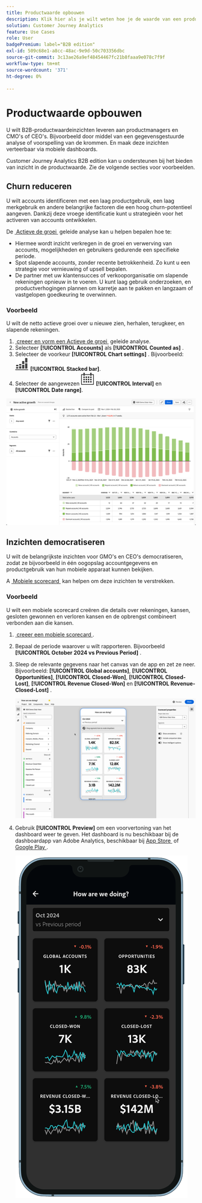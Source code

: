 ```yaml
---
title: Productwaarde opbouwen
description: Klik hier als je wilt weten hoe je de waarde van een product kunt opbouwen met de Customer Journey Analytics B2B edition.
solution: Customer Journey Analytics
feature: Use Cases
role: User
badgePremium: label="B2B edition"
exl-id: 509c68e1-a8cc-48ac-9e9d-50c703356dbc
source-git-commit: 3c13ae26a9ef48454467fc21b8faaa9e078c7f9f
workflow-type: tm+mt
source-wordcount: '371'
ht-degree: 0%

---
```


# Productwaarde opbouwen

U wilt B2B-productwaardeinzichten leveren aan productmanagers en CMO&#39;s of CEO&#39;s. Bijvoorbeeld door middel van een gegevensgestuurde analyse of voorspelling van de krommen. En maak deze inzichten verteerbaar via mobiele dashboards.

Customer Journey Analytics B2B edition kan u ondersteunen bij het bieden van inzicht in de productwaarde. Zie de volgende secties voor voorbeelden.


## Churn reduceren

U wilt accounts identificeren met een laag productgebruik, een laag merkgebruik en andere belangrijke factoren die een hoog churn-potentieel aangeven. Dankzij deze vroege identificatie kunt u strategieën voor het activeren van accounts ontwikkelen.

De [&#x200B; Actieve de groei &#x200B;](/help/guided-analysis/types/active-growth.md) geleide analyse kan u helpen bepalen hoe te:

* Hiermee wordt inzicht verkregen in de groei en verwerving van accounts, mogelijkheden en gebruikers gedurende een specifieke periode.
* Spot slapende accounts, zonder recente betrokkenheid. Zo kunt u een strategie voor vernieuwing of upsell bepalen.
* De partner met uw klantensucces of verkooporganisatie om slapende rekeningen opnieuw in te voeren. U kunt laag gebruik onderzoeken, en productverhogingen plannen om karretje aan te pakken en langzaam of vastgelopen goedkeuring te overwinnen.

### Voorbeeld

U wilt de netto actieve groei over u nieuwe zien, herhalen, terugkeer, en slapende rekeningen.

1. [&#x200B; creeer en vorm een Actieve de groei &#x200B;](/help/guided-analysis/types/active-growth.md) geleide analyse.
1. Selecteer **[!UICONTROL Accounts]** als **[!UICONTROL Counted as]** .
1. Selecteer de voorkeur **[!UICONTROL Chart settings]** . Bijvoorbeeld: ![&#x200B; GraphBarVerticalStapeld &#x200B;](/help/assets/icons/GraphBarVerticalStacked.svg) **[!UICONTROL Stacked bar]**.
1. Selecteer de aangewezen ![&#x200B; Kalender &#x200B;](/help/assets/icons/Calendar.svg) **[!UICONTROL Interval]** en **[!UICONTROL Date range]**.

![&#x200B; B2B gebruiksgeval - bouwt productwaarde - vermindert kurn - actieve groei &#x200B;](assets/b2b-uc-build-product-value-active-growth.png)


## Inzichten democratiseren

U wilt de belangrijkste inzichten voor GMO&#39;s en CEO&#39;s democratiseren, zodat ze bijvoorbeeld in één oogopslag accountgegevens en productgebruik van hun mobiele apparaat kunnen bekijken.

A [&#x200B; Mobiele scorecard &#x200B;](/help/mobile-app/home.md) kan helpen om deze inzichten te verstrekken.

### Voorbeeld

U wilt een mobiele scorecard creëren die details over rekeningen, kansen, gesloten gewonnen en verloren kansen en de opbrengst combineert verbonden aan die kansen.

1. [&#x200B; creeer een mobiele scorecard &#x200B;](/help/mobile-app/create-scorecard.md).
1. Bepaal de periode waarover u wilt rapporteren. Bijvoorbeeld **[!UICONTROL October 2024 vs Previous Period]** .
1. Sleep de relevante gegevens naar het canvas van de app en zet ze neer. Bijvoorbeeld: **[!UICONTROL Global accounts]**, **[!UICONTROL Opportunities]**, **[!UICONTROL Closed-Won]**, **[!UICONTROL Closed-Lost]**, **[!UICONTROL Revenue Closed-Won]** en **[!UICONTROL Revenue-Closed-Lost]** .

   ![&#x200B; B2B gebruiksgeval - bouwt productwaarde - democratische inzichten - mobiele scorecard &#x200B;](assets/b2b-uc-build-product-value-mobile-scorecard.png)

1. Gebruik **[!UICONTROL Preview]** om een voorvertoning van het dashboard weer te geven. Het dashboard is nu beschikbaar bij de dashboardapp van Adobe Analytics, beschikbaar bij [&#x200B; App Store &#x200B;](https://apps.apple.com/us/app/adobe-analytics-dashboards/id1509062264) of [&#x200B; Google Play &#x200B;](https://play.google.com/store/apps/details?id=com.adobe.analyticsdashboards).

   ![&#x200B; B2B gebruiksgeval - bouwt productwaarde - democratische inzichten - mobiele scorecard voorproef &#x200B;](assets/b2b-uc-build-product-value-mobile-scorecard-preview.png)
